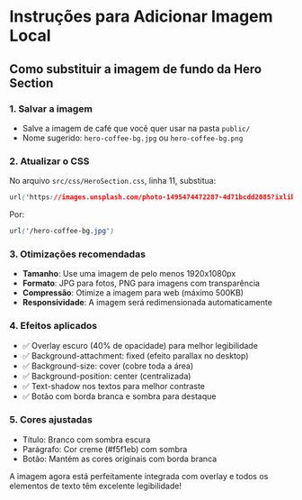 # Instruções para Adicionar Imagem Local

## Como substituir a imagem de fundo da Hero Section

### 1. Salvar a imagem
- Salve a imagem de café que você quer usar na pasta `public/`
- Nome sugerido: `hero-coffee-bg.jpg` ou `hero-coffee-bg.png`

### 2. Atualizar o CSS
No arquivo `src/css/HeroSection.css`, linha 11, substitua:

```css
url('https://images.unsplash.com/photo-1495474472287-4d71bcdd2085?ixlib=rb-4.0.3&ixid=M3wxMjA3fDB8MHxwaG90by1wYWdlfHx8fGVufDB8fHx8fA%3D%3D&auto=format&fit=crop&w=2070&q=80')
```

Por:

```css
url('/hero-coffee-bg.jpg')
```

### 3. Otimizações recomendadas
- **Tamanho**: Use uma imagem de pelo menos 1920x1080px
- **Formato**: JPG para fotos, PNG para imagens com transparência
- **Compressão**: Otimize a imagem para web (máximo 500KB)
- **Responsividade**: A imagem será redimensionada automaticamente

### 4. Efeitos aplicados
- ✅ Overlay escuro (40% de opacidade) para melhor legibilidade
- ✅ Background-attachment: fixed (efeito parallax no desktop)
- ✅ Background-size: cover (cobre toda a área)
- ✅ Background-position: center (centralizada)
- ✅ Text-shadow nos textos para melhor contraste
- ✅ Botão com borda branca e sombra para destaque

### 5. Cores ajustadas
- Título: Branco com sombra escura
- Parágrafo: Cor creme (#f5f1eb) com sombra
- Botão: Mantém as cores originais com borda branca

A imagem agora está perfeitamente integrada com overlay e todos os elementos de texto têm excelente legibilidade!
